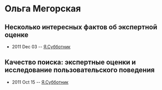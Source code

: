 # Ольга Мегорская

## Несколько интересных фактов об экспертной оценке
- 2011 Dec 03 -- [Я.Субботник](https://events.yandex.ru/lib/talks/170/)    
## Качество поиска: экспертные оценки и исследование пользовательского поведения
- 2011 Oct 15 -- [Я.Субботник](https://events.yandex.ru/lib/talks/197/)    
